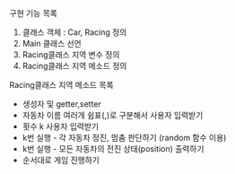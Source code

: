구현 기능 목록
1. 클래스 객체 : Car, Racing 정의
2. Main 클래스 선언
3. Racing클래스 지역 변수 정의 
4. Racing클래스 지역 메소드 정의

Racing클래스 지역 메소드 목록
- 생성자 및 getter,setter
- 자동차 이름 여러개 쉼표(,)로 구분해서 사용자 입력받기
- 횟수 k 사용자 입력받기
- k번 실행 - 각 자동차 정진, 멈춤 판단하기 (random 함수 이용)
- k번 실행 - 모든 자동차의 전진 상태(position) 출력하기
- 순서대로 게임 진행하기
